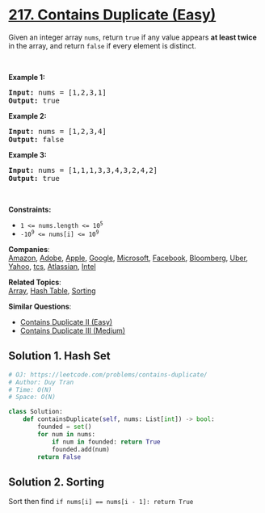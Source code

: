 # [217. Contains Duplicate (Easy)](https://leetcode.com/problems/contains-duplicate/)

<p>Given an integer array <code>nums</code>, return <code>true</code> if any value appears <strong>at least twice</strong> in the array, and return <code>false</code> if every element is distinct.</p>

<p>&nbsp;</p>
<p><strong>Example 1:</strong></p>
<pre><strong>Input:</strong> nums = [1,2,3,1]
<strong>Output:</strong> true
</pre><p><strong>Example 2:</strong></p>
<pre><strong>Input:</strong> nums = [1,2,3,4]
<strong>Output:</strong> false
</pre><p><strong>Example 3:</strong></p>
<pre><strong>Input:</strong> nums = [1,1,1,3,3,4,3,2,4,2]
<strong>Output:</strong> true
</pre>
<p>&nbsp;</p>
<p><strong>Constraints:</strong></p>

<ul>
	<li><code>1 &lt;= nums.length &lt;= 10<sup>5</sup></code></li>
	<li><code>-10<sup>9</sup> &lt;= nums[i] &lt;= 10<sup>9</sup></code></li>
</ul>

**Companies**:  
[Amazon](https://leetcode.com/company/amazon), [Adobe](https://leetcode.com/company/adobe), [Apple](https://leetcode.com/company/apple), [Google](https://leetcode.com/company/google), [Microsoft](https://leetcode.com/company/microsoft), [Facebook](https://leetcode.com/company/facebook), [Bloomberg](https://leetcode.com/company/bloomberg), [Uber](https://leetcode.com/company/uber), [Yahoo](https://leetcode.com/company/yahoo), [tcs](https://leetcode.com/company/tcs), [Atlassian](https://leetcode.com/company/atlassian), [Intel](https://leetcode.com/company/intel)

**Related Topics**:  
[Array](https://leetcode.com/tag/array/), [Hash Table](https://leetcode.com/tag/hash-table/), [Sorting](https://leetcode.com/tag/sorting/)

**Similar Questions**:

- [Contains Duplicate II (Easy)](https://leetcode.com/problems/contains-duplicate-ii/)
- [Contains Duplicate III (Medium)](https://leetcode.com/problems/contains-duplicate-iii/)

## Solution 1. Hash Set

```py
# OJ: https://leetcode.com/problems/contains-duplicate/
# Author: Duy Tran
# Time: O(N)
# Space: O(N)

class Solution:
    def containsDuplicate(self, nums: List[int]) -> bool:
        founded = set()
        for num in nums:
            if num in founded: return True
            founded.add(num)
        return False

```

## Solution 2. Sorting

Sort then find `if nums[i] == nums[i - 1]: return True`
